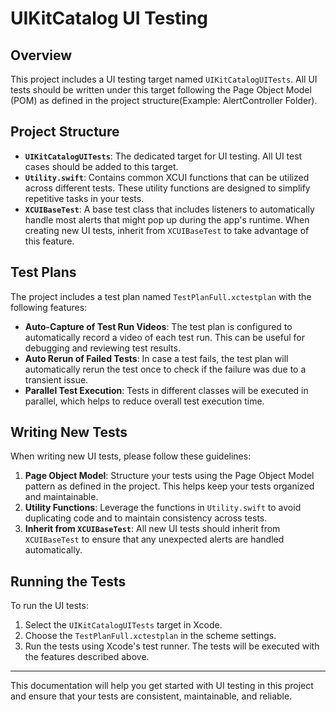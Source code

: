# UIKitCatalog UI Testing

## Overview

This project includes a UI testing target named `UIKitCatalogUITests`. All UI tests should be written under this target following the Page Object Model (POM) as defined in the project structure(Example: AlertController Folder).

## Project Structure

- **`UIKitCatalogUITests`**: The dedicated target for UI testing. All UI test cases should be added to this target.
- **`Utility.swift`**: Contains common XCUI functions that can be utilized across different tests. These utility functions are designed to simplify repetitive tasks in your tests.
- **`XCUIBaseTest`**: A base test class that includes listeners to automatically handle most alerts that might pop up during the app's runtime. When creating new UI tests, inherit from `XCUIBaseTest` to take advantage of this feature.

## Test Plans

The project includes a test plan named `TestPlanFull.xctestplan` with the following features:

- **Auto-Capture of Test Run Videos**: The test plan is configured to automatically record a video of each test run. This can be useful for debugging and reviewing test results.
- **Auto Rerun of Failed Tests**: In case a test fails, the test plan will automatically rerun the test once to check if the failure was due to a transient issue.
- **Parallel Test Execution**: Tests in different classes will be executed in parallel, which helps to reduce overall test execution time.

## Writing New Tests

When writing new UI tests, please follow these guidelines:

1. **Page Object Model**: Structure your tests using the Page Object Model pattern as defined in the project. This helps keep your tests organized and maintainable.
2. **Utility Functions**: Leverage the functions in `Utility.swift` to avoid duplicating code and to maintain consistency across tests.
3. **Inherit from `XCUIBaseTest`**: All new UI tests should inherit from `XCUIBaseTest` to ensure that any unexpected alerts are handled automatically.

## Running the Tests

To run the UI tests:

1. Select the `UIKitCatalogUITests` target in Xcode.
2. Choose the `TestPlanFull.xctestplan` in the scheme settings.
3. Run the tests using Xcode's test runner. The tests will be executed with the features described above.

---

This documentation will help you get started with UI testing in this project and ensure that your tests are consistent, maintainable, and reliable.


